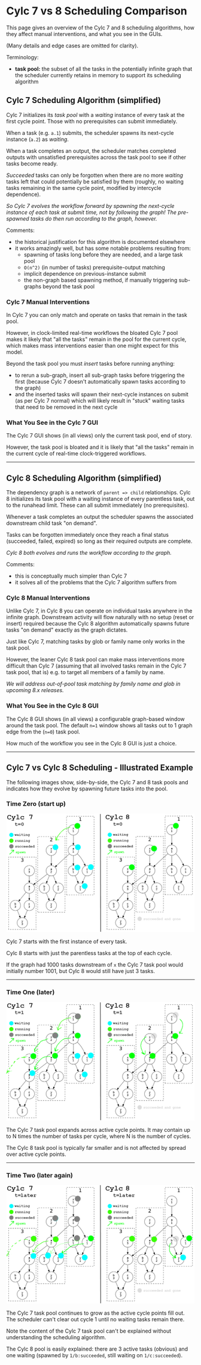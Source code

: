 # Cylc 7 vs 8 Scheduling Comparison

This page gives an overview of the Cylc 7 and 8 scheduling algorithms,
how they affect manual interventions, and what you see in the GUIs.

(Many details and edge cases are omitted for clarity).

Terminology:
- **task pool:** the subset of all the tasks in the potentially infinite graph
that the scheduler currently retains in memory to support its scheduling algorithm

## Cylc 7 Scheduling Algorithm (simplified)

Cylc 7 initializes its *task pool* with a *waiting* instance of every task
at the first cycle point. Those with no prerequisites can submit immediately.

When a task (e.g. `a.1`) submits, the scheduler spawns its next-cycle
instance (`a.2`) as *waiting*.

When a task completes an output, the scheduler matches completed outputs
with unsatisfied prerequisites across the task pool to see if other
tasks become ready.

*Succeeded* tasks can only be forgotten when there are no more *waiting*
tasks left that could potentially be satisfied by them (roughly, no waiting
tasks remaining in the same cycle point, modified by intercycle dependence).

*So Cylc 7 evolves the workflow forward by spawning the next-cycle instance
of each task at submit time, not by following the graph! The pre-spawned
tasks do then run according to the graph, however.*

Comments:
 - the historical justification for this algorithm is documented elsewhere
 - it works amazingly well, but has some notable problems resulting from:
   - spawning of tasks long before they are needed, and a large task pool
   - `O(n^2)` (in number of tasks) prerequisite-output matching
   - implicit dependence on previous-instance submit
   - the non-graph based spawning method, if manually triggering sub-graphs
     beyond the task pool

### Cylc 7 Manual Interventions

In Cylc 7 you can only match and operate on tasks that remain in the task pool.

However, in clock-limited real-time workflows the bloated Cylc 7 pool makes it
likely that "all the tasks" remain in the pool for the current cycle, which makes
mass interventions easier than one might expect for this model.

Beyond the task pool you must *insert* tasks before running anything:
- to rerun a sub-graph, insert all sub-graph tasks before triggering the first
  (because Cylc 7 doesn't automatically spawn tasks according to the graph)
- and the inserted tasks will spawn their next-cycle instances on submit
  (as per Cylc 7 normal) which will likely result in "stuck" waiting tasks
  that need to be removed in the next cycle

### What You See in the Cylc 7 GUI

The Cylc 7 GUI shows (in all views) only the current task pool, end of story.

However, the task pool is bloated and it is likely that "all the tasks" remain
in the current cycle of real-time clock-triggered workflows.

--------------

## Cylc 8 Scheduling Algorithm (simplified)

The dependency graph is a network of `parent => child` relationships. Cylc 8
initializes its task pool with a waiting instance of every parentless task,
out to the runahead limit. These can all submit immediately (no prerequisites).

Whenever a task completes an output the scheduler spawns the associated
downstream child task "on demand".

Tasks can be forgotten immediately once they reach a final status (succeeded,
failed, expired) so long as their required outputs are complete. 

*Cylc 8 both evolves and runs the workflow according to the graph.*

Comments:
- this is conceptually much simpler than Cylc 7
- it solves all of the problems that the Cylc 7 algorithm suffers from

### Cylc 8 Manual Interventions

Unlike Cylc 7, in Cylc 8 you can operate on individual tasks anywhere in
the infinite graph.
Downstream activity will flow naturally with no setup (reset or insert)
required because the Cylc 8 algorithm automatically spawns future tasks
"on demand" exactly as the graph dictates.

Just like Cylc 7, matching tasks by glob or family name only works in the
task pool.

However, the leaner Cylc 8 task pool can make mass interventions more
difficult than Cylc 7 (assuming that all involved tasks remain in the
Cylc 7 task pool, that is) e.g. to target all members of a family by name.

*We will address out-of-pool task matching by family name and glob in
upcoming 8.x releases.*

### What You See in the Cylc 8 GUI

The Cylc 8 GUI shows (in all views) a configurable graph-based window around
the task pool. The default `n=1` window shows all tasks out to 1 graph edge
from the (`n=0`) task pool.

How much of the workflow you see in the Cylc 8 GUI is just a choice.

-----------

## Cylc 7 vs Cylc 8 Scheduling - Illustrated Example

The following images show, side-by-side, the Cylc 7 and 8 task pools
and indicates how they evolve by spawning future tasks into the pool.

### Time Zero (start up)

![time 0](img/c78-comp-t0.png)

Cylc 7 starts with the first instance of every task.

Cylc 8 starts with just the parentless tasks at the top of each cycle.

If the graph had 1000 tasks downstream of `x` the Cylc 7 task pool would
initially number 1001, but Cylc 8 would still have just 3 tasks.

-------

### Time One (later)

![time 1](img/c78-comp-t1.png)

The Cylc 7 task pool expands across active cycle points. It may contain up
to N times the number of tasks per cycle, where N is the number of cycles. 

The Cylc 8 task pool is typically far smaller and is not affected by spread
over active cycle points.

-------

### Time Two (later again)

![time 2](img/c78-comp-t2.png)

The Cylc 7 task pool continues to grow as the active cycle points fill out.
The scheduler can't clear out cycle 1 until no waiting tasks remain there.

Note the content of the Cylc 7 task pool can't be explained without
understanding the scheduling algorithm.

The Cylc 8 pool is easily explained: there are 3 active tasks (obvious) and
one waiting (spawned by `1/b:succeeded`, still waiting on `1/c:succeeded`). 
